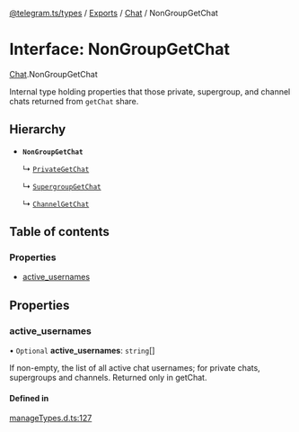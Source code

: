 [@telegram.ts/types](../README.md) / [Exports](../modules.md) / [Chat](../modules/Chat.md) / NonGroupGetChat

# Interface: NonGroupGetChat

[Chat](../modules/Chat.md).NonGroupGetChat

Internal type holding properties that those private, supergroup, and channel chats returned from `getChat` share.

## Hierarchy

- **`NonGroupGetChat`**

  ↳ [`PrivateGetChat`](Chat.PrivateGetChat.md)

  ↳ [`SupergroupGetChat`](Chat.SupergroupGetChat.md)

  ↳ [`ChannelGetChat`](Chat.ChannelGetChat.md)

## Table of contents

### Properties

- [active\_usernames](Chat.NonGroupGetChat.md#active_usernames)

## Properties

### active\_usernames

• `Optional` **active\_usernames**: `string`[]

If non-empty, the list of all active chat usernames; for private chats, supergroups and channels. Returned only in getChat.

#### Defined in

[manageTypes.d.ts:127](https://github.com/telegramsjs/types/blob/d08200f/src/manageTypes.d.ts#L127)
